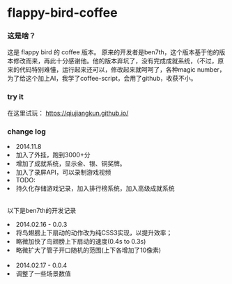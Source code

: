 flappy-bird-coffee
=================

### 这是啥？

这是 flappy bird 的 coffee 版本。
原来的开发者是ben7th，这个版本基于他的版本修改而来，再此十分感谢他。他的版本弃坑了，没有完成成就系统，（不过，原来的代码特别难懂，运行起来还可以，修改起来就呵呵了，各种magic number，为了给这个加上AI，我学了coffee-script，会用了github，收获不小。

### try it
在这里试玩：
https://qiujiangkun.github.io/

### change log
<ui>
    <li>2014.11.8</li>
    <li>加入了外挂，跑到3000+分</li>
    <li>增加了成就系统，显示金、银、铜奖牌。</li>
    <li>加入了录屏API，可以录制游戏视频</li>
    <li>TODO:</li>
    <li>持久化存储游戏记录，加入排行榜系统，加入高级成就系统</li>
</ui>
<br/>

以下是ben7th的开发记录
<ui>
    <li>2014.02.16 - 0.0.3</li>
    <li>将鸟翅膀上下扇动的动作改为纯CSS3实现，以提升效率；</li>
    <li>略微加快了鸟翅膀上下扇动的速度(0.4s to 0.3s)</li>
    <li>略微扩大了管子开口随机的范围(上下各增加了10像素)</li>
</ui>
<br/>
<ui>
    <li>2014.02.17 - 0.0.4</li>
    <li>调整了一些场景数值</li>
</ui>
<br/>
